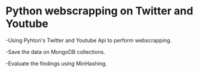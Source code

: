 # Python webscrapping on Twitter and Youtube

-Using Pyhton's Twitter and Youtube Api to perform webscrapping.

-Save the data on MongoDB collections.

-Evaluate the findings using MinHashing.
